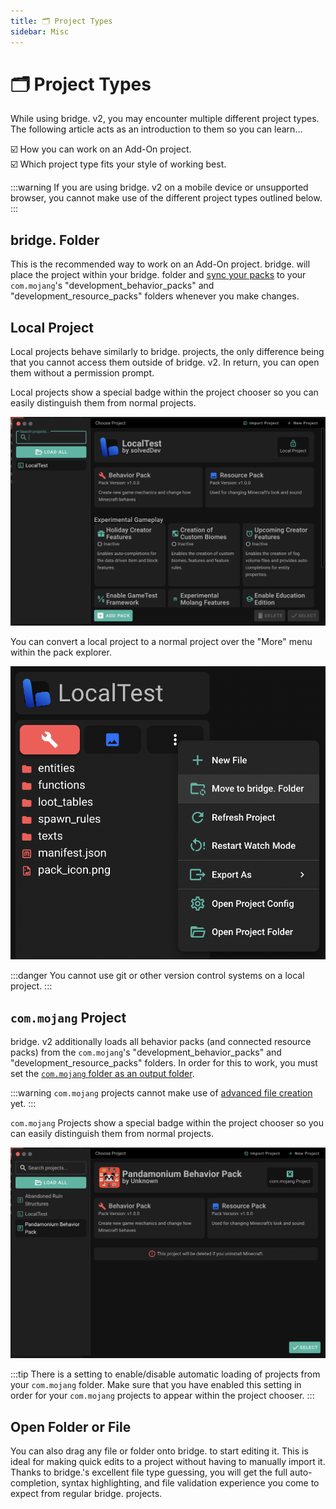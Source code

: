 ```yaml
---
title: 🗂 Project Types
sidebar: Misc
---
```


# 🗂 Project Types

While using bridge. v2, you may encounter multiple different project types. The following article acts as an introduction to them so you can learn...

:ballot_box_with_check: How you can work on an Add-On project.<br/>
:ballot_box_with_check: Which project type fits your style of working best.<br/>

:::warning
If you are using bridge. v2 on a mobile device or unsupported browser, you cannot make use of the different project types outlined below.
:::

## bridge. Folder

This is the recommended way to work on an Add-On project. bridge. will place the project within your bridge. folder and [sync your packs](/guide/misc/com-mojang-syncing/) to your `com.mojang`'s "development_behavior_packs" and "development_resource_packs" folders whenever you make changes.

## Local Project

Local projects behave similarly to bridge. projects, the only difference being that you cannot access them outside of bridge. v2. In return, you can open them without a permission prompt.

Local projects show a special badge within the project chooser so you can easily distinguish them from normal projects.

![Screenshot of bridge.'s project chooser showing the local project badge.](./local-project-badge.png)

You can convert a local project to a normal project over the "More" menu within the pack explorer.

![Screenshot of bridge.'s project chooser showing how to move a project.](./move-folder.png)

:::danger
You cannot use git or other version control systems on a local project.
:::

## `com.mojang` Project

bridge. v2 additionally loads all behavior packs (and connected resource packs) from the `com.mojang`'s "development_behavior_packs" and "development_resource_packs" folders. In order for this to work, you must set the [`com.mojang` folder as an output folder](/guide/misc/com-mojang-syncing/#setup).

:::warning
`com.mojang` projects cannot make use of [advanced file creation](/guide/features/#advanced-file-creation) yet.
:::

`com.mojang` Projects show a special badge within the project chooser so you can easily distinguish them from normal projects.

![Screenshot of bridge.'s project chooser showing the com.mojang project badge.](./com-mojang-badge.png)

:::tip
There is a setting to enable/disable automatic loading of projects from your `com.mojang` folder. Make sure that you have enabled this setting in order for your `com.mojang` projects to appear within the project chooser.
:::

## Open Folder or File

You can also drag any file or folder onto bridge. to start editing it. This is ideal for making quick edits to a project without having to manually import it. Thanks to bridge.'s excellent file type guessing, you will get the full auto-completion, syntax highlighting, and file validation experience you come to expect from regular bridge. projects.
